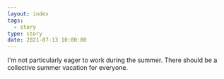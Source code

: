 ```yaml
---
layout: index
tags:
  - story
type: story
date: 2021-07-13 10:00:00
---
```


I'm not particularly eager to work during the summer. There should be a collective summer vacation for everyone.
